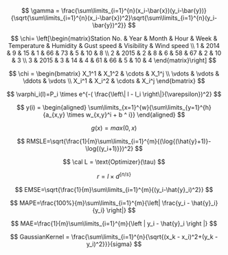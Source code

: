$$
\gamma = \frac{\sum\limits_{i=1}^{n}(x_i-\bar{x})(y_i-\bar{y})}{\sqrt{\sum\limits_{i=1}^{n}(x_i-\bar{x})^2}\sqrt{\sum\limits_{i=1}^{n}(y_i-\bar{y})^2}}
$$

$$
\chi= \left[\begin{matrix}Station No. & Year & Month & Hour  & Week & Temperature & Humidity & Gust speed & Visibility & Wind speed \\ 1 & 2014 & 9 & 15 & 1 & 66 & 73 & 5 & 10 & 8 \\ 2 & 2015 & 2 & 8 & 6 & 58 & 67 & 2 & 10 & 3 \\ 3 & 2015 & 3 & 14 & 4 & 61 & 66 & 5 & 10 & 4 \end{matrix}\right]
$$

$$
\chi = \begin{bmatrix} X_1^1 & X_1^2 & \cdots & X_1^j \\ \vdots & \vdots & \ddots & \vdots \\ X_i^1 & X_i^2 & \cdots & X_i^j \end{bmatrix}
$$

$$
\varphi_i(l)=P_i \times e^{-( \frac{\left\| l - l_i \right\|}{\varepsilon})^2}
$$


$$
y(i) = \begin{aligned} \sum\limits_{x=1}^{w}{\sum\limits_{y=1}^{h}{a_{x,y} \times w_{x,y}^i + b ^ i}} \end{aligned}
$$

$$
g(x)=max(0,x)
$$

$$
RMSLE=\sqrt{\frac{1}{m}\sum\limits_{i=1}^{m}{(\log{(\hat{y}+1)}-\log{(y_i+1)}})^2}
$$

$$
\cal L = \text{Optimizer}(\tau)
$$

$$
r=l\times d^{\{n/s\}}
$$

$$
EMSE=\sqrt{\frac{1}{m}\sum\limits_{i=1}^{m}{(y_i-\hat{y}_i)^2}}
$$

$$
MAPE=\frac{100%}{m}\sum\limits_{i=1}^{m}{\left| \frac{y_i - \hat{y}_i}{y_i} \right|}
$$

$$
MAE=\frac{1}{m}\sum\limits_{i=1}^{m}{\left | y_i - \hat{y}_i \right |}
$$

$$
GaussianKernel = \frac{\sum\limits_{i=1}^{n}{\sqrt{(x_k - x_i)^2+(y_k - y_i)^2}}}{sigma}
$$

